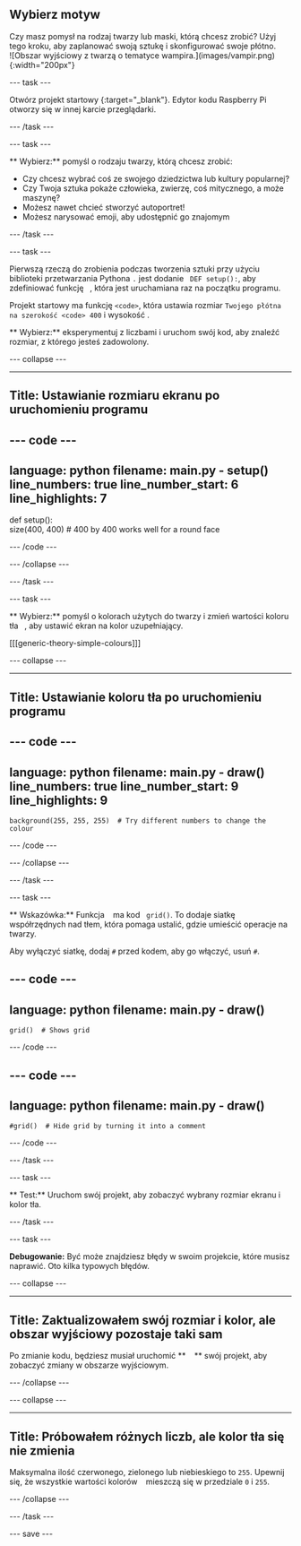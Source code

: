 ## Wybierz motyw

<div style="display: flex; flex-wrap: wrap">
<div style="flex-basis: 200px; flex-grow: 1; margin-right: 15px;">
Czy masz pomysł na rodzaj twarzy lub maski, którą chcesz zrobić? Użyj tego kroku, aby zaplanować swoją sztukę i skonfigurować swoje płótno.
</div>
<div>
![Obszar wyjściowy z twarzą o tematyce wampira.](images/vampir.png){:width="200px"}
</div>
</div>

--- task ---

Otwórz projekt startowy [ ](https://editor.raspberrypi.org/en/projects/make-face-starter){:target="_blank"}. Edytor kodu Raspberry Pi otworzy się w innej karcie przeglądarki.

--- /task ---

--- task ---

** Wybierz:** pomyśl o rodzaju twarzy, którą chcesz zrobić:
+ Czy chcesz wybrać coś ze swojego dziedzictwa lub kultury popularnej?
+ Czy Twoja sztuka pokaże człowieka, zwierzę, coś mitycznego, a może maszynę?
+ Możesz nawet chcieć stworzyć autoportret!
+ Możesz narysować emoji, aby udostępnić go znajomym

--- /task ---

--- task ---

Pierwszą rzeczą do zrobienia podczas tworzenia sztuki przy użyciu biblioteki przetwarzania Pythona `.` jest dodanie ` DEF setup():`, aby zdefiniować funkcję ` `, która jest uruchamiana raz na początku programu.

Projekt startowy ma funkcję ` <code> `, która ustawia rozmiar ` Twojego płótna na szerokość <code> 400 ` i wysokość </code> </code>.

** Wybierz:** eksperymentuj z liczbami i uruchom swój kod, aby znaleźć rozmiar, z którego jesteś zadowolony.

--- collapse ---

---
Title: Ustawianie rozmiaru ekranu po uruchomieniu programu
---

--- code ---
---
language: python filename: main.py - setup() line_numbers: true line_number_start: 6
line_highlights: 7
---
def setup():   
size(400, 400)  # 400 by 400 works well for a round face

--- /code ---

--- /collapse ---

--- /task ---

--- task ---

** Wybierz:** pomyśl o kolorach użytych do twarzy i zmień wartości koloru tła ` `, aby ustawić ekran na kolor uzupełniający.

[[[generic-theory-simple-colours]]]

--- collapse ---

---
Title: Ustawianie koloru tła po uruchomieniu programu
---

--- code ---
---
language: python filename: main.py - draw() line_numbers: true line_number_start: 9
line_highlights: 9
---

    background(255, 255, 255)  # Try different numbers to change the colour

--- /code ---

--- /collapse ---

--- /task ---

--- task ---

** Wskazówka:** Funkcja ` ` ma kod ` grid()`. To dodaje siatkę współrzędnych nad tłem, która pomaga ustalić, gdzie umieścić operacje na twarzy.

Aby wyłączyć siatkę, dodaj `#` przed kodem, aby go włączyć, usuń `#`.

--- code ---
---
language: python
filename: main.py - draw()
---

    grid()  # Shows grid

--- /code ---

--- code ---
---
language: python
filename: main.py - draw()
---

    #grid()  # Hide grid by turning it into a comment

--- /code ---

--- /task ---

--- task ---

** Test:** Uruchom swój projekt, aby zobaczyć wybrany rozmiar ekranu i kolor tła.

--- /task ---

--- task ---

**Debugowanie:** Być może znajdziesz błędy w swoim projekcie, które musisz naprawić. Oto kilka typowych błędów.

--- collapse ---

---
Title: Zaktualizowałem swój rozmiar i kolor, ale obszar wyjściowy pozostaje taki sam
---

Po zmianie kodu, będziesz musiał uruchomić ** ` ` ** swój projekt, aby zobaczyć zmiany w obszarze wyjściowym.

--- /collapse ---

--- collapse ---

---
Title: Próbowałem różnych liczb, ale kolor tła się nie zmienia
---

Maksymalna ilość czerwonego, zielonego lub niebieskiego to ` 255 `. Upewnij się, że wszystkie wartości kolorów ` ` mieszczą się w przedziale ` 0 ` i ` 255 `.

--- /collapse ---

--- /task ---

--- save ---
